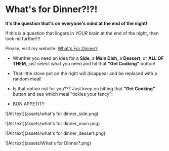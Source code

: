 # What's for Dinner?!?!

**It's the question that's on everyone's mind at the end of the night!**

If this is a question that lingers in *YOUR* brain at the end of the night, then look no further!!!

Please, visit my website: [What's For Dinner?](https://jfarelli.github.io/whats-for-dinner/)

* Whether you need an idea for a **Side**, a **Main Dish**, a **Dessert**, or **ALL OF THEM**, just select what you need and hit that **"Get Cooking"** button!

* That little stove pot on the right will disappear and be replaced with a random meal!

* Is that option not for you??? Just keep on hitting that **"Get Cooking"** button and see which meal "tickles your fancy"!

* BON APPETIT!!

![Alt text](assets/what's for dinner_side.png)

![Alt text](assets/what's for dinner_main.png)

![Alt text](assets/what's for dinner_dessert.png)

![Alt text](assets/What's for Dinner?.png)
